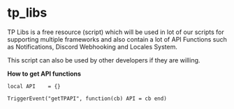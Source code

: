 # tp_libs

TP Libs is a free resource (script) which will be used in lot of our scripts for supporting multiple frameworks and also contain a lot of API Functions such as Notifications, Discord Webhooking and Locales System.

This script can also be used by other developers if they are willing.


**How to get API functions**

```
local API    = {}

TriggerEvent("getTPAPI", function(cb) API = cb end)

```
